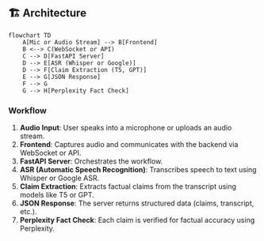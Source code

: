 ## 🏗️ Architecture

```mermaid
flowchart TD
    A[Mic or Audio Stream] --> B[Frontend]
    B <--> C(WebSocket or API)
    C --> D[FastAPI Server]
    D --> E[ASR (Whisper or Google)]
    D --> F[Claim Extraction (T5, GPT)]
    E --> G[JSON Response]
    F --> G
    G --> H[Perplexity Fact Check]
```

### Workflow

1. **Audio Input**: User speaks into a microphone or uploads an audio stream.
2. **Frontend**: Captures audio and communicates with the backend via WebSocket or API.
3. **FastAPI Server**: Orchestrates the workflow.
4. **ASR (Automatic Speech Recognition)**: Transcribes speech to text using Whisper or Google ASR.
5. **Claim Extraction**: Extracts factual claims from the transcript using models like T5 or GPT.
6. **JSON Response**: The server returns structured data (claims, transcript, etc.).
7. **Perplexity Fact Check**: Each claim is verified for factual accuracy using Perplexity. 